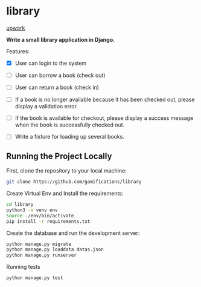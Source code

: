# library

[upwork](https://www.upwork.com/ab/proposals/1395617258159792129)

**Write a small library application in Django.**

Features:
+ [x] User can login to the system
+ [ ] User can borrow a book (check out)
+ [ ] User can return a book (check in)
+ [ ] If a book is no longer available because it has been checked out, please display a validation error.
+ [ ] If the book is available for checkout, please display a success message when the book is successfully checked out.
+ [ ] Write a fixture for loading up several books.


## Running the Project Locally

First, clone the repository to your local machine:

```bash
git clone https://github.com/gamifications/library
```

Create Virtual Env and Install the requirements:

```bash
cd library
python3 -m venv env
source ./env/bin/activate
pip install -r requirements.txt
```

Create the database and run the development server:

```bash
python manage.py migrate
python manage.py loaddata datas.json
python manage.py runserver
```

Running tests

```bash
python manage.py test
```